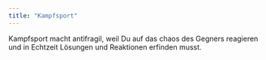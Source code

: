 ```yaml
---
title: "Kampfsport"
---
```


Kampfsport macht antifragil, weil Du auf das chaos des Gegners reagieren und in Echtzeit Lösungen und Reaktionen erfinden musst. 

